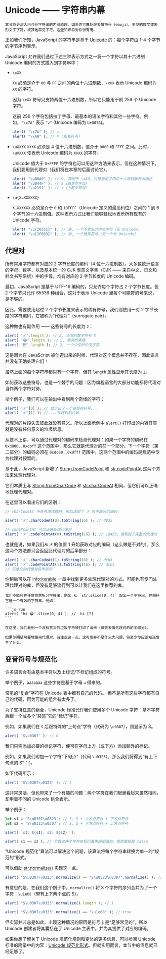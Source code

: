 
# Unicode —— 字符串内幕

```warn header="进阶知识"
本节将更深入地介绍字符串的内部原理。如果你打算处理表情符号（emoji）、罕见的数学或象形文字字符，或其他罕见字符，这些知识将对你很有用。
```

正如我们所知，JavaScript 的字符串是基于 [Unicode](https://en.wikipedia.org/wiki/Unicode) 的：每个字符由 1-4 个字节的字节序列表示。

JavaScript 允许我们通过下述三种表示方式之一将一个字符以其十六进制 Unicode 编码的方式插入到字符串中：

- `\xXX`

    `XX` 必须是介于 `00` 与 `FF` 之间的两位十六进制数，`\xXX` 表示 Unicode 编码为 `XX` 的字符。

    因为 `\xXX` 符号只支持两位十六进制数，所以它只能用于前 256 个 Unicode 字符。

    这前 256 个字符包括拉丁字母、最基本的语法字符和其他一些字符。例如，`"\x7A"` 表示 `"z"` (Unicode 编码为 `U+007A`)。

    ```js run
    alert( "\x7A" ); // z
    alert( "\xA9" ); // © (版权符号)
    ```

- `\uXXXX`
    `XXXX` 必须是 4 位十六进制数，值介于 `0000` 和 `FFFF` 之间。此时，`\uXXXX` 便表示 Unicode 编码为 `XXXX` 的字符。

    Unicode 值大于 `U+FFFF` 的字符也可以用这种方法来表示，但在这种情况下，我们要用到代理对（我们将在本章的后面讨论它）。

    ```js run
    alert( "\u00A9" ); // ©, 等同于 \xA9，只是使用了四位十六进制数表示而已
    alert( "\u044F" ); // я（西里尔字母）
    alert( "\u2191" ); // ↑（上箭头符号）
    ```

- `\u{X…XXXXXX}`

    `X…XXXXXX` 必须是介于 `0` 和 `10FFFF`（Unicode 定义的最高码位）之间的 1 到 6 个字节的十六进制值。这种表示方式让我们能够轻松地表示所有现有的 Unicode 字符。

    ```js run
    alert( "\u{20331}" ); // 佫, 一个不常见的中文字符（长 Unicode）
    alert( "\u{1F60D}" ); // 😍, 一个微笑符号（另一个长 Unicode）
    ```

## 代理对

所有常用字符都有对应的 2 字节长度的编码（4 位十六进制数）。大多数欧洲语言的字母、数字、以及基本统一的 CJK 表意文字集（CJK —— 来自中文、日文和韩文书写系统）中的字母，均有对应的 2 字节长度的 Unicode 编码。

最初，JavaScript 是基于 UTF-16 编码的，只允许每个字符占 2 个字节长度。但 2 个字节只允许 65536 种组合，这对于表示 Unicode 里每个可能符的号来说，是不够的。

因此，需要使用超过 2 个字节长度来表示的稀有符号，我们则使用一对 2 字节长度的字符编码，它被称为“代理对”（surrogate pair）。

这种做也有副作用 —— 这些符号的长度为 `2`：

```js run
alert( '𝒳'.length ); // 2, 大写的数学符号 X
alert( '😂'.length ); // 2, 笑哭的表情
alert( '𩷶'.length ); // 2, 一个少见的中文字符
```

这是因为在 JavaScript 被创造出来的时候，代理对这个概念并不存在，因此语言并没有正确处理它们！

虽然上面的每个字符串都只有一个字符，但其 `length` 属性显示其长度为 `2`。

如何获取这些符号，也是一个棘手的问题：因为编程语言的大部分功能都将代理对当作两个字符对待。

举个例子，我们可以在输出中看到两个奇怪的字符：

```js run
alert( '𝒳'[0] ); // 显示出了一个奇怪的符号...
alert( '𝒳'[1] ); // ...代理对的片段
```

代理对的片段失去彼此就没有意义。所以上面示例中 `alert()` 打印出的内容其实就是没有任何意义的垃圾信息。

从技术上讲，可以通过代理对的编码来检测代理对：如果一个字符的编码在 `0xd800..0xdbff` 这个范围中，那么它就是代理对的前一个部分。下一个字符（第二部分）的编码必须在 `0xdc00..0xdfff` 范围中。这两个范围中的编码是规范中专为代理对预留的。

基于此，JavaScript 新增了 [String.fromCodePoint](https://developer.mozilla.org/en-US/docs/Web/JavaScript/Reference/Global_Objects/String/fromCodePoint) 和 [str.codePointAt](https://developer.mozilla.org/en-US/docs/Web/JavaScript/Reference/Global_Objects/String/codePointAt) 这两个方法来处理代理对。

它们本质上与 [String.fromCharCode](mdn:js/String/fromCharCode) 和 [str.charCodeAt](mdn:js/String/charCodeAt) 相同，但它们可以正确地处理代理对。

在这里可以看出它们的区别：

```js run
// charCodeAt 不会考虑代理对，所以返回了 𝒳 前半部分的编码:

alert( '𝒳'.charCodeAt(0).toString(16) ); // d835

// codePointAt 可以正确处理代理对
alert( '𝒳'.codePointAt(0).toString(16) ); // 1d4b3，读取到了完整的代理对
```

也就是说，如果我们从 `𝒳` 的位置 1 开始获取对应的编码（这么做是不对的），那么这两个方法都只会返回此代理对的后半部分：

```js run
alert( '𝒳'.charCodeAt(1).toString(16) ); // dcb3
alert( '𝒳'.codePointAt(1).toString(16) ); // dcb3
// 无意义的代理对后半部分
```

你稍后可以在 <info:iterable> 一章中找到更多处理代理对的方式。可能也有专门处理代理对的库，但没有足够流行到可以让我们在这里推荐的库。

````warn header="注意：在任意点拆分字符串是很危险的"
我们不能只在任意位置拆分字符串，例如 从 `str.slice(0, 4)` 取出一个字符串，并期待它是一个有效的字符串，例如：

```js run
alert( 'hi 😂'.slice(0, 4) ); //  hi [?]
```

在这里，我们看到一个没有意义的垃圾字符被打印了出来（微笑表情代理对的前半部分）。

如果你期望可靠地使用代理对，请注意这一点。这可能并不是什么大问题，但至少你应该知道发生了什么。
````

## 变音符号与规范化

许多语言会有由基本字符以及上标记/下标记组成的符号。

举个例子，`àáâäãåā` 这些字符是基于字母 `a` 得来的。

常见的“复合”字符在 Unicode 表中都有自己的代码。 但不是所有这些字符都有自己的代码，因为可能的组合有太多了。

为了支持任意的组合，Unicode 标准允许我们使用多个 Unicode 字符：基本字符后跟一个或多个“装饰”它的“标记”字符。

例如，如果我们在 `S` 后跟特殊的“上句点”字符（代码为 `\u0307`），则显示为 Ṡ。

```js run
alert( 'S\u0307' ); // Ṡ
```

我们只需添加必要的标记字符，便可在字母上方（或下方）添加额外的标记。

例如，如果我们附加一个字符“下句点”（代码 `\u0323`），那么我们将得到“有上下句点的 S”：`Ṩ`。

如下代码所示：

```js run
alert( 'S\u0307\u0323' ); // Ṩ
```

这非常灵活，但也带来了一个有趣的问题：两个字符在我们眼里看起来虽然相同，却用着不同的 Unicode 组合表示。

举个例子：

```js run
let s1 = 'S\u0307\u0323'; // Ṩ, S + 上方点符号 + 下方点符号
let s2 = 'S\u0323\u0307'; // Ṩ, S + 下方点符号 + 上方点符号

alert( `s1: ${s1}, s2: ${s2}` );

alert( s1 == s2 ); // 尽管这两个字符在我们看来是相通的，但结果却是 false
```

“Unicode 规范化”算法可以解决这个问题，该算法将每个字符串转换为单一的“规范的”形式。

可以借助 [str.normalize()](mdn:js/String/normalize) 实现这一点。

```js run
alert( "S\u0307\u0323".normalize() == "S\u0323\u0307".normalize() ); // true
```

有意思的是，在我们这个例子中，`normalize()` 将 3 个字符的序列合并为了一个字符：`\u1e68`（带有上下两个点的 S）。

```js run
alert( "S\u0307\u0323".normalize().length ); // 1

alert( "S\u0307\u0323".normalize() == "\u1e68" ); // true
```

但实际并非总是如此。出现这种情况的原因是符号 `Ṩ` 是“足够常见的”，所以 Unicode 创建者将其囊括在了 Unicode 主表中，并为其提供了对应的编码。

如果你想了解关于 Unicode 规范化规则和变体的更多信息，可以参阅 Unicode 标准的附录中的内容：[Unicode 规范化形式](https://www.unicode.org/reports/tr15/)。但就实用而言，本节中的信息就已经足够了。
